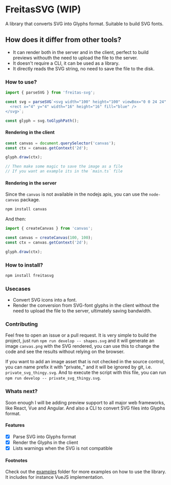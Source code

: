 # FreitasSVG (WIP)

A library that converts SVG into Glyphs format. Suitable to build SVG fonts.

## How does it differ from other tools?

- It can render both in the server and in the client, perfect to build previews withouth the need to upload the file to the server.
- It doesn't require a CLI, it can be used as a library.
- It directly reads the SVG string, no need to save the file to the disk.

### How to use?

```typescript
import { parseSVG } from 'freitas-svg';

const svg = parseSVG`<svg width="100" height="100" viewBox="0 0 24 24" xmlns="http://www.w3.org/2000/svg">
  <rect x="4" y="4" width="16" height="16" fill="blue" />
</svg>`;

const glyph = svg.toGlyphPath();
```

#### Rendering in the client

```typescript
const canvas = document.querySelector('canvas');
const ctx = canvas.getContext('2d');

glyph.draw(ctx);

// Then make some magic to save the image as a file
// If you want an example its in the `main.ts` file
```

#### Rendering in the server

Since the `canvas` is not available in the nodejs apis, you can use the `node-canvas` package.

```bash
npm install canvas
```

And then:

```typescript
import { createCanvas } from 'canvas';

const canvas = createCanvas(100, 100);
const ctx = canvas.getContext('2d');

glyph.draw(ctx);
```

### How to install?

```bash
npm install freitasvg
```

### Usecases

- Convert SVG icons into a font.
- Render the conversion from SVG-font glyphs in the client without the need to upload the file to the server, ultimately saving bandwidth.

### Contributing

Feel free to open an issue or a pull request. It is very simple to build the project, just run `npm run develop -- shapes.svg` and it will generate an image `canvas.png` with the SVG rendered, you can use this to change the code and see the results without relying on the browser.

If you want to add an image asset that is not checked in the source control, you can name prefix it with "private_" and it will be ignored by git, i.e. `private_svg_thingy.svg`. And to execute the script with this file, you can run `npm run develop -- private_svg_thingy.svg`.

### Whats next?

Soon enough I will be adding preview support to all major web frameworks, like React, Vue and Angular. And also a CLI to convert SVG files into Glyphs format.

#### Features

- [x] Parse SVG into Glyphs format
- [x] Render the Glyphs in the client
- [x] Lists warnings when the SVG is not compatible

#### Footnotes

Check out the [examples](https://github.com/andersonfds/freitasvg/tree/main/examples) folder for more examples on how to use the library. It includes for instance VueJS implementation.